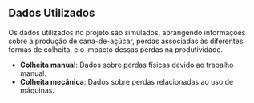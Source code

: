 ## Dados Utilizados

Os dados utilizados no projeto são simulados, abrangendo informações sobre a produção de cana-de-açúcar, perdas associadas às diferentes formas de colheita, e o impacto dessas perdas na produtividade.

- **Colheita manual**: Dados sobre perdas físicas devido ao trabalho manual.
- **Colheita mecânica**: Dados sobre perdas relacionadas ao uso de máquinas.
